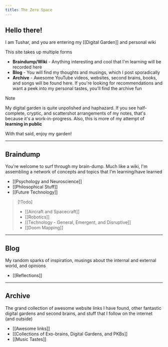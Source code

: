 ```yaml
---
title: The Zero Space
---
```

## Hello there! 

I am Tushar, and you are entering my [[Digital Garden]] and personal wiki

This site takes up multiple forms
- **Braindump/Wiki** - Anything interesting and cool that I'm learning will be recorded here
- **Blog** - You will find my thoughts and musings, which I post sporadically
- **Archive** - Awesome YouTube videos, websites, second brains, books, and songs will be found here. If you're looking for recommendations and want a peek into my personal tastes, you'll find the archive fun

>[!Note]
>My digital garden is quite unpolished and haphazard. If you see half-complete, cryptic, and scattershot arrangements of my notes, that's because it's a work-in-progress. Also, this is more of my attempt of **learning in public**
>

With that said, enjoy my garden! 

----
## Braindump
You're welcome to surf through my brain-dump. Much like a wiki, I'm assembling a network of concepts and topics that I'm learning/have learned

- [[Psychology and Neuroscience]]
- [[Philosophical Stuff]]
- [[Future Technology]]

>[!Todo]
>- [[Aircraft and Spacecraft]]
>- [[Robotics]]
>- [[Technology - General, Emergent, and Disruptive]]
>- [[Doom Mapping]]

----
## Blog
My random sparks of inspiration, musings about the internal and external world, and opinions

- [[Reflections]]

----
## Archive 
The grand collection of awesome website links I have found, other fantastic digital gardens and second brains, and stuff that I follow on the internet (and outside)

- [[Awesome links]]
- [[Collections of Exo-brains, Digital Gardens, and PKBs]]
- [[Music Tastes]]

